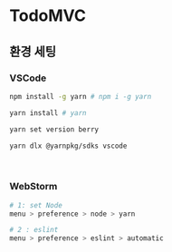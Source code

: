 # TodoMVC

## 환경 세팅

### VSCode
```sh
npm install -g yarn # npm i -g yarn

yarn install # yarn

yarn set version berry

yarn dlx @yarnpkg/sdks vscode
```

<br>

### WebStorm
```sh
# 1: set Node
menu > preference > node > yarn

# 2 : eslint
menu > preference > eslint > automatic
```

<br>
